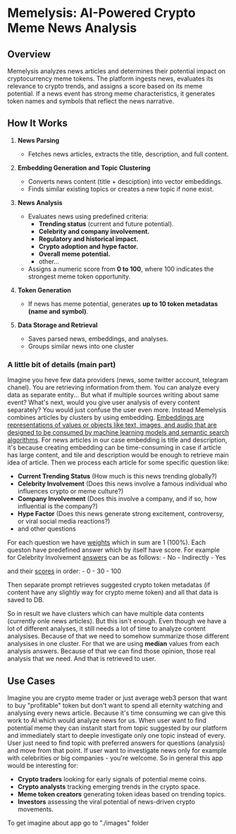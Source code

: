# **Memelysis: AI-Powered Crypto Meme News Analysis**  

## **Overview**  

Memelysis analyzes news articles and determines their potential impact on cryptocurrency meme tokens. The platform ingests news, evaluates its relevance to crypto trends, and assigns a score based on its meme potential. If a news event has strong meme characteristics, it generates token names and symbols that reflect the news narrative.  

## **How It Works**  

1. **News Parsing**  
   - Fetches news articles, extracts the title, description, and full content.  

2. **Embedding Generation and Topic Clustering**  
   - Converts news content (title + desciption) into vector embeddings.  
   - Finds similar existing topics or creates a new topic if none exist.

3. **News Analysis**  
   - Evaluates news using predefined criteria:  
     - **Trending status** (current and future potential).  
     - **Celebrity and company involvement.**  
     - **Regulatory and historical impact.**  
     - **Crypto adoption and hype factor.**  
     - **Overall meme potential.**  
     - other...
   - Assigns a numeric score from **0 to 100**, where 100 indicates the strongest meme token opportunity.  

4. **Token Generation**  
   - If news has meme potential, generates **up to 10 token metadatas (name and symbol)**.  

5. **Data Storage and Retrieval**  
   - Saves parsed news, embeddings, and analyses.  
   - Groups similar news into one cluster

### A little bit of details (main part)

Imagine you heve few data providers (news, some twitter account, telegram chanel). You are retrieving information from them. You can analyze every data as separate entity... But what if multiple sources writing about same event? What's next, would you give user analysis of every content separately? You would just сonfuse the user even more. Instead Memelysis combines articles by clusters by using embedding. [Embeddings are representations of values or objects like text, images, and audio that are designed to be consumed by machine learning models and semantic search algorithms](https://www.cloudflare.com/en-gb/learning/ai/what-are-embeddings/). For news articles in our case embedding is title and description, it's because creating embedding can be time-consuming in case if article has large content, and tile and description would be enough to retrieve main idea of article. Then we process each article for some specific question like:

- **Current Trending Status** (How much is this news trending globally?)
- **Celebrity Involvement** (Does this news involve a famous individual who influences crypto or meme culture?)
- **Company Involvement** (Does this involve a company, and if so, how influential is the company?)
- **Hype Factor** (Does this news generate strong excitement, controversy, or viral social media reactions?)
- and other questions

For each question we have [weights](https://github.com/tarasnurko/memelysis/blob/8d42d308ea6f6568e8d70aca4a5d5aa9f3fc0168/server/src/analysis.ts#L5-L15) which in sum are 1 (100%). Each queston have predefined answer which by itself have score. For example for Celebrity Involvement [answers](https://github.com/tarasnurko/memelysis/blob/8d42d308ea6f6568e8d70aca4a5d5aa9f3fc0168/server/src/modules/drizzle/drizzle.types.ts#L9-L73) can be as follows:
    - No
    - Indirectly
    - Yes

and their [scores](https://github.com/tarasnurko/memelysis/blob/8d42d308ea6f6568e8d70aca4a5d5aa9f3fc0168/server/src/analysis.ts#L17-L81) in order:
    - 0
    - 30
    - 100

Then separate prompt retrieves suggested crypto token metadatas (if content have any slightly way for crypto meme token) and all that data is saved to DB.

So in result we have clusters which can have multiple data contents (currently onle news articles). But this isn't enough. Even though we have a lot of different analyses, it still needs a lot of time to analyze content analysises. Because of that we need to somehow summarize those different analysises in one cluster. For that we are using **median** values from each analysis answers. Because of that we can find those opinion, those real analysis that we need. And that is retrieved to user.

## **Use Cases**  

Imagine you are crypto meme trader or just average web3 person that want to buy "profitable" token but don't want to spend all eternity watching and analysing every news article. Because it's time consuming we can give this work to AI which would analyze news for us. When user want to find potential meme they can instanlt start from topic suggested by our platform and immediately start to deeple investigate only one topic instead of every. User just need to find topic with preferred answers for questions (analysis) and move from that point. If user want to investigate news only for example with celebrities or big companies - you're welcome. So in general this app would be interesting for:

- **Crypto traders** looking for early signals of potential meme coins.  
- **Crypto analysts** tracking emerging trends in the crypto space.  
- **Meme token creators** generating token ideas based on trending topics.  
- **Investors** assessing the viral potential of news-driven crypto movements.  

To get imagine about app go to "./images" folder